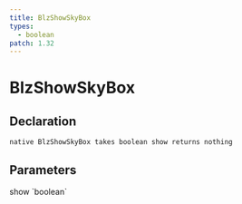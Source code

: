 ```yaml
---
title: BlzShowSkyBox
types:
  - boolean
patch: 1.32
---
```


# BlzShowSkyBox

## Declaration

```
native BlzShowSkyBox takes boolean show returns nothing
```

## Parameters
<dl>
  <dt>show `boolean`</dt>
  <dd></dd>
</dl>